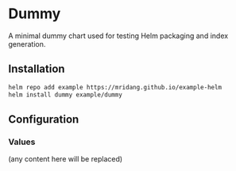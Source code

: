 # Dummy

A minimal dummy chart used for testing Helm packaging and index generation.

## Installation

```bash
helm repo add example https://mridang.github.io/example-helm
helm install dummy example/dummy
```

## Configuration

### Values

<!-- render.chart.valuesTable -->
(any content here will be replaced)
<!-- end.chart.valuesTable -->
